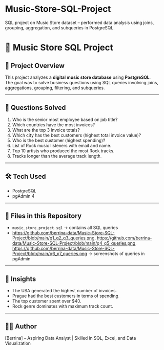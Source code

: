 # Music-Store-SQL-Project
SQL project on Music Store dataset – performed data analysis using joins, grouping, aggregation, and subqueries in PostgreSQL.

# 🎵 Music Store SQL Project

## 📌 Project Overview
This project analyzes a **digital music store database** using **PostgreSQL**.  
The goal was to solve business questions using SQL queries involving joins, aggregations, grouping, filtering, and subqueries.

---

## 🔎 Questions Solved
1. Who is the senior most employee based on job title?  
2. Which countries have the most invoices?  
3. What are the top 3 invoice totals?  
4. Which city has the best customers (highest total invoice value)?  
5. Who is the best customer (highest spending)?  
6. List of Rock music listeners with email and name.  
7. Top 10 artists who produced the most Rock tracks.  
8. Tracks longer than the average track length.  

---

## 🛠️ Tech Used
- PostgreSQL  
- pgAdmin 4  

---

## 📂 Files in this Repository
- `music_store_project.sql` → contains all SQL queries  
- https://github.com/berrina-data/Music-Store-SQL-Project/blob/main/q1_q2_q3_queries.png, https://github.com/berrina-data/Music-Store-SQL-Project/blob/main/q4_q5_queries.png, https://github.com/berrina-data/Music-Store-SQL-Project/blob/main/q6_q7_queries.png → screenshots of queries in pgAdmin  

---

## 🚀 Insights
- The USA generated the highest number of invoices.  
- Prague had the best customers in terms of spending.  
- The top customer spent over \$40.  
- Rock genre dominates with maximum track count.  

---

## 👩‍💻 Author
[Berrina] – Aspiring Data Analyst | Skilled in SQL, Excel, and Data Visualization  
